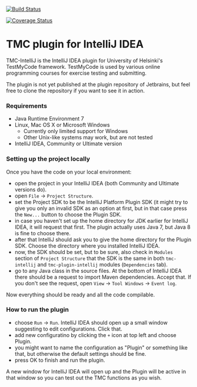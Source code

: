 [![Build Status](https://travis-ci.org/ohtu-intellij/tmc-intellij.svg?branch=master)](https://travis-ci.org/ohtu-intellij/tmc-intellij)

[![Coverage Status](https://coveralls.io/repos/github/ohtu-intellij/tmc-intellij/badge.svg?branch=master)](https://coveralls.io/github/ohtu-intellij/tmc-intellij?branch=master)

# TMC plugin for IntelliJ IDEA

TMC-IntelliJ is the IntelliJ IDEA plugin for University of Helsinki's TestMyCode framework. TestMyCode is used by various online programming courses for exercise testing and submitting.

The plugin is not yet published at the plugin repository of Jetbrains, but feel free to clone the repository if you want to see it in action.

### Requirements

* Java Runtime Environment 7
* Linux, Mac OS X or Microsoft Windows
  * Currently only limited support for Windows
  * Other Unix-like systems may work, but are not tested
* IntelliJ IDEA, Community or Ultimate version

### Setting up the project locally

Once you have the code on your local environment:
* open the project in your IntelliJ IDEA (both Community and Ultimate versions do).
* open `File` -> `Project Structure`.
* set the Project SDK to be the IntelliJ Platform Plugin SDK (it might try to give you only an invalid SDK as an option at first, but in that case press the `New...` button to choose the Plugin SDK.
* in case you haven't set up the home directory for JDK earlier for IntelliJ IDEA, it will request that first. The plugin actually uses Java 7, but Java 8 is fine to choose there.
* after that IntelliJ should ask you to give the home directory for the Plugin SDK. Choose the directory where you installed IntelliJ IDEA.
*  now, the SDK should be set, but to be sure, also check in `Modules` section of `Project Structure` that the SDK is the same in both `tmc-intellij` and `tmc-plugin-intellij` modules (`Dependencies` tab).
* go to any Java class in the source files. At the bottom of IntelliJ IDEA there should be a request to import Maven dependencies. Accept that. If you don't see the request, open `View` -> `Tool Windows` -> `Event log`.

Now everything should be ready and all the code compilable.

### How to run the plugin

* choose `Run` -> `Run`. IntelliJ IDEA should open up a small window suggesting to edit configurations. Click that.
* add new configuratino by clicking the `+` icon at top left and choose Plugin.
* you might want to name the configuration as "Plugin" or something like that, but otherwise the default settings should be fine.
* press OK to finish and run the plugin.

A new window for IntelliJ IDEA will open up and the Plugin will be active in that window so you can test out the TMC functions as you wish.

